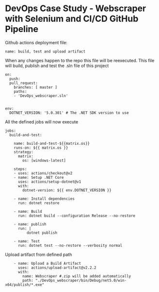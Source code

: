 # DevOps Case Study - Webscraper with Selenium and CI/CD GitHub Pipeline


Github actions deployment file:


```
name: build, test and upload artifact
```
When any changes happen to the repo this file will be reexecuted.
This file will build, publish and test the .sln file of this project
```
on:
  push:
  pull_request:
    branches: [ master ]
    paths:
    - 'DevOps_webscraper.sln'


env:
  DOTNET_VERSION: '5.0.301' # The .NET SDK version to use
```
All the defined jobs will now execute
```
jobs:
  build-and-test:

    name: build-and-test-${{matrix.os}}
    runs-on: ${{ matrix.os }}
    strategy:
      matrix:
        os: [windows-latest]

    steps:
    - uses: actions/checkout@v2
    - name: Setup .NET Core
      uses: actions/setup-dotnet@v1
      with:
        dotnet-version: ${{ env.DOTNET_VERSION }}

    - name: Install dependencies
      run: dotnet restore
      
    - name: Build
      run: dotnet build --configuration Release --no-restore
    
    - name: publish
      run: |
          dotnet publish
    
    - name: Test
      run: dotnet test --no-restore --verbosity normal
```
      
Upload artifact from defined path
```
    - name: Upload a Build Artifact
      uses: actions/upload-artifact@v2.2.2
      with:
        name: Webscraper #.zip will be added automatically
        path: "./DevOps_webscraper/bin/Debug/net5.0/win-x64/publish/*.exe"
```
